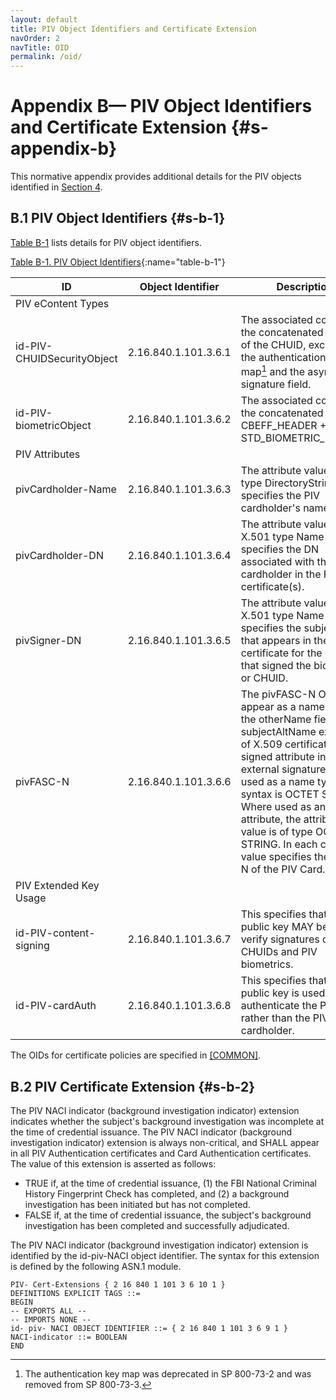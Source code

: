 ```yaml
---
layout: default
title: PIV Object Identifiers and Certificate Extension
navOrder: 2
navTitle: OID
permalink: /oid/
---
```


# Appendix B— PIV Object Identifiers and Certificate Extension {#s-appendix-b}

This normative appendix provides additional details for the PIV objects identified in [Section 4](../_FIPS201/frontend.md#s-4).

## B.1 PIV Object Identifiers {#s-b-1}

[Table B-1](#table-b-1) lists details for PIV object identifiers.

[Table B-1. PIV Object Identifiers](#table-b-1){:name="table-b-1"}

|ID| Object Identifier|Description|
|---|---|---|
|PIV eContent Types|||
|id-PIV-CHUIDSecurityObject|2.16.840.1.101.3.6.1|The associated content is the concatenated contents of the CHUID, excluding the authentication key map[^authnkey] and the asymmetric signature field.|
|id-PIV-biometricObject|2.16.840.1.101.3.6.2|The associated content is the concatenated CBEFF_HEADER + STD_BIOMETRIC_RECORD.|
|PIV Attributes|||
|pivCardholder-Name|2.16.840.1.101.3.6.3|The attribute value is of type DirectoryString and specifies the PIV cardholder's name.|
|pivCardholder-DN|2.16.840.1.101.3.6.4|The attribute value is an X.501 type Name and specifies the DN associated with the PIV cardholder in the PIV certificate(s).|
|pivSigner-DN|2.16.840.1.101.3.6.5|The attribute value is an X.501 type Name and specifies the subject name that appears in the PKI certificate for the entity that signed the biometric or CHUID.|
|pivFASC-N|2.16.840.1.101.3.6.6|The pivFASC-N OID MAY appear as a name type in the otherName field of the subjectAltName extension of X.509 certificates or a signed attribute in CMS external signatures. Where used as a name type, the syntax is OCTET STRING. Where used as an attribute, the attribute value is of type OCTET STRING. In each case, the value specifies the FASC-N of the PIV Card.|
|PIV Extended Key Usage|||
|id-PIV-content-signing|2.16.840.1.101.3.6.7|This specifies that the public key MAY be used to verify signatures on CHUIDs and PIV biometrics.|
|id-PIV-cardAuth|2.16.840.1.101.3.6.8|This specifies that the public key is used to authenticate the PIV Card rather than the PIV cardholder.|

The OIDs for certificate policies are specified in [[COMMON]](references.md#ref-COMMON).

[^authnkey]: The authentication key map was deprecated in SP 800-73-2 and was removed from SP 800-73-3.

## B.2 PIV Certificate Extension {#s-b-2}

The PIV NACI indicator (background investigation indicator) extension indicates whether the subject's
background investigation was incomplete at the time of credential issuance. The PIV NACI indicator
(background investigation indicator) extension is always non-critical, and SHALL appear in all PIV
Authentication certificates and Card Authentication certificates. The value of this extension is asserted as
follows:

- TRUE if, at the time of credential issuance, (1) the FBI National Criminal History Fingerprint Check
    has completed, and (2) a background investigation has been initiated but has not completed.
- FALSE if, at the time of credential issuance, the subject's background investigation has been
    completed and successfully adjudicated.

The PIV NACI indicator (background investigation indicator) extension is identified by the id-piv-NACI
object identifier. The syntax for this extension is defined by the following ASN.1 module.

```
PIV- Cert-Extensions { 2 16 840 1 101 3 6 10 1 }
DEFINITIONS EXPLICIT TAGS ::=
BEGIN
-- EXPORTS ALL --
-- IMPORTS NONE --
id- piv- NACI OBJECT IDENTIFIER ::= { 2 16 840 1 101 3 6 9 1 }
NACI-indicator ::= BOOLEAN
END
```



